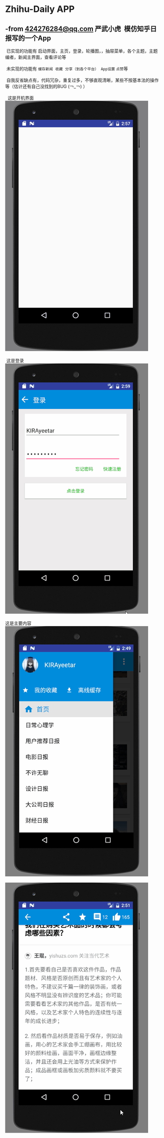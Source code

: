 ﻿Zhihu-Daily APP
===========================
-from 424276284@qq.com 严武小虎  模仿知乎日报写的一个App 
---------------------------------------------------
  已实现的功能有 启动界面，主页，登录，轮播图，，抽屉菜单，各个主题，主题编者，新闻主界面，查看评论等<br><br>
  未实现的功能有 `缓存新闻`  `收藏`  `分享（到各个平台）`  `App设置`  `点赞`等<br><br>
  自我反省缺点有，代码冗杂，重复过多，不够直观清晰，某些不按基本法的操作等（估计还有自己没找到的BUG (￢_￢) ）<br><br>
  
  这是开机界面<br>
![](https://github.com/KIRAyeetar/Zhihu-Daily/raw/master/Gif/start.gif)<br> <br>
  这是登录<br>
![](https://github.com/KIRAyeetar/Zhihu-Daily/raw/master/Gif/log.gif)<br> <br>
  这是主要内容<br>
![](https://github.com/KIRAyeetar/Zhihu-Daily/raw/master/Gif/newsContent1.gif)<br>  <br>
![](https://github.com/KIRAyeetar/Zhihu-Daily/raw/master/Gif/newsContent2.gif)<br> <br>
